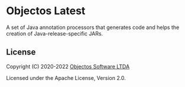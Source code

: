 # Objectos Latest

A set of Java annotation processors that generates code and helps the creation of 
Java-release-specific JARs.

## License

Copyright (C) 2020-2022 [Objectos Software LTDA](https://www.objectos.com.br)

Licensed under the Apache License, Version 2.0.
